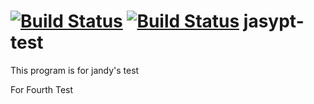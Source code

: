 [![Build Status](https://travis-ci.org/jcooky/jasypt-test.svg?branch=master)](https://travis-ci.org/jcooky/jasypt-test)
[![Build Status](http://jandy.io/repos/jcooky/jasypt-test/master.svg)](http://jandy.io/repos/jcooky/jasypt-test)
jasypt-test
===
This program is for jandy's test

For Fourth Test
